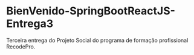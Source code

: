 # BienVenido-SpringBootReactJS-Entrega3
Terceira entrega do Projeto Social do programa de formação profissional RecodePro.

